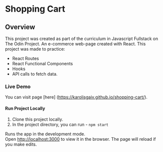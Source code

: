 # Shopping Cart

## Overview

This project was created as part of the curriculum in Javascript Fullstack on The Odin Project.
An e-commerce web-page created with React. This project was made to practice:

- React Routes
- React Functional Components
- Hooks
- API calls to fetch data.

### Live Demo

You can visit page [here] (https://karolisgaiv.github.io/shopping-cart/).

#### Run Project Locally

1. Clone this project locally.
2. In the project directory, you can run - `npm start`

Runs the app in the development mode.\
Open [http://localhost:3000](http://localhost:3000) to view it in the browser. The page will reload if you make edits.
